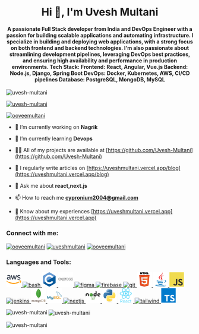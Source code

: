 <h1 align="center">Hi 👋, I'm Uvesh Multani</h1>
<h4 align="center">A passionate Full Stack developer from India and DevOps Engineer with a passion for building scalable applications and automating infrastructure. I specialize in building and deploying web applications, with a strong focus on both frontend and backend technologies. I'm also passionate about streamlining development pipelines, leveraging DevOps best practices, and ensuring high availability and performance in production environments. Tech Stack: Frontend: React, Angular, Vue.js Backend: Node.js, Django, Spring Boot DevOps: Docker, Kubernetes, AWS, CI/CD pipelines Database: PostgreSQL, MongoDB, MySQL</h3>

<p align="left"> <img src="https://komarev.com/ghpvc/?username=uvesh-multani&label=Profile%20views&color=0e75b6&style=flat" alt="uvesh-multani" /> </p>

<p align="left"> <a href="https://github.com/ryo-ma/github-profile-trophy"><img src="https://github-profile-trophy.vercel.app/?username=uvesh-multani" alt="uvesh-multani" /></a> </p>

<p align="left"> <a href="https://twitter.com/ooveemultani" target="blank"><img src="https://img.shields.io/twitter/follow/ooveemultani?logo=twitter&style=for-the-badge" alt="ooveemultani" /></a> </p>

- 🔭 I’m currently working on **Nagrik**

- 🌱 I’m currently learning **Devops**

- 👨‍💻 All of my projects are available at [https://github.com/Uvesh-Multani](https://github.com/Uvesh-Multani)

- 📝 I regularly write articles on [https://uveshmultani.vercel.app/blog](https://uveshmultani.vercel.app/blog)

- 💬 Ask me about **react,next.js**

- 📫 How to reach me **cypronium2004@gmail.com**

- 📄 Know about my experiences [https://uveshmultani.vercel.app](https://uveshmultani.vercel.app)

<h3 align="left">Connect with me:</h3>
<p align="left">
<a href="https://twitter.com/ooveemultani" target="blank"><img align="center" src="https://raw.githubusercontent.com/rahuldkjain/github-profile-readme-generator/master/src/images/icons/Social/twitter.svg" alt="ooveemultani" height="30" width="40" /></a>
<a href="https://linkedin.com/in/uveshmultani" target="blank"><img align="center" src="https://raw.githubusercontent.com/rahuldkjain/github-profile-readme-generator/master/src/images/icons/Social/linked-in-alt.svg" alt="uveshmultani" height="30" width="40" /></a>
<a href="https://instagram.com/ooveemultani" target="blank"><img align="center" src="https://raw.githubusercontent.com/rahuldkjain/github-profile-readme-generator/master/src/images/icons/Social/instagram.svg" alt="ooveemultani" height="30" width="40" /></a>
</p>

<h3 align="left">Languages and Tools:</h3>
<p align="left"> <a href="https://aws.amazon.com" target="_blank" rel="noreferrer"> <img src="https://raw.githubusercontent.com/devicons/devicon/master/icons/amazonwebservices/amazonwebservices-original-wordmark.svg" alt="aws" width="40" height="40"/> </a> <a href="https://www.gnu.org/software/bash/" target="_blank" rel="noreferrer"> <img src="https://www.vectorlogo.zone/logos/gnu_bash/gnu_bash-icon.svg" alt="bash" width="40" height="40"/> </a> <a href="https://www.cprogramming.com/" target="_blank" rel="noreferrer"> <img src="https://raw.githubusercontent.com/devicons/devicon/master/icons/c/c-original.svg" alt="c" width="40" height="40"/> </a> <a href="https://expressjs.com" target="_blank" rel="noreferrer"> <img src="https://raw.githubusercontent.com/devicons/devicon/master/icons/express/express-original-wordmark.svg" alt="express" width="40" height="40"/> </a> <a href="https://www.figma.com/" target="_blank" rel="noreferrer"> <img src="https://www.vectorlogo.zone/logos/figma/figma-icon.svg" alt="figma" width="40" height="40"/> </a> <a href="https://firebase.google.com/" target="_blank" rel="noreferrer"> <img src="https://www.vectorlogo.zone/logos/firebase/firebase-icon.svg" alt="firebase" width="40" height="40"/> </a> <a href="https://git-scm.com/" target="_blank" rel="noreferrer"> <img src="https://www.vectorlogo.zone/logos/git-scm/git-scm-icon.svg" alt="git" width="40" height="40"/> </a> <a href="https://www.w3.org/html/" target="_blank" rel="noreferrer"> <img src="https://raw.githubusercontent.com/devicons/devicon/master/icons/html5/html5-original-wordmark.svg" alt="html5" width="40" height="40"/> </a> <a href="https://www.java.com" target="_blank" rel="noreferrer"> <img src="https://raw.githubusercontent.com/devicons/devicon/master/icons/java/java-original.svg" alt="java" width="40" height="40"/> </a> <a href="https://developer.mozilla.org/en-US/docs/Web/JavaScript" target="_blank" rel="noreferrer"> <img src="https://raw.githubusercontent.com/devicons/devicon/master/icons/javascript/javascript-original.svg" alt="javascript" width="40" height="40"/> </a> <a href="https://www.jenkins.io" target="_blank" rel="noreferrer"> <img src="https://www.vectorlogo.zone/logos/jenkins/jenkins-icon.svg" alt="jenkins" width="40" height="40"/> </a> <a href="https://www.mongodb.com/" target="_blank" rel="noreferrer"> <img src="https://raw.githubusercontent.com/devicons/devicon/master/icons/mongodb/mongodb-original-wordmark.svg" alt="mongodb" width="40" height="40"/> </a> <a href="https://www.mysql.com/" target="_blank" rel="noreferrer"> <img src="https://raw.githubusercontent.com/devicons/devicon/master/icons/mysql/mysql-original-wordmark.svg" alt="mysql" width="40" height="40"/> </a> <a href="https://nextjs.org/" target="_blank" rel="noreferrer"> <img src="https://cdn.worldvectorlogo.com/logos/nextjs-2.svg" alt="nextjs" width="40" height="40"/> </a> <a href="https://nodejs.org" target="_blank" rel="noreferrer"> <img src="https://raw.githubusercontent.com/devicons/devicon/master/icons/nodejs/nodejs-original-wordmark.svg" alt="nodejs" width="40" height="40"/> </a> <a href="https://www.python.org" target="_blank" rel="noreferrer"> <img src="https://raw.githubusercontent.com/devicons/devicon/master/icons/python/python-original.svg" alt="python" width="40" height="40"/> </a> <a href="https://reactjs.org/" target="_blank" rel="noreferrer"> <img src="https://raw.githubusercontent.com/devicons/devicon/master/icons/react/react-original-wordmark.svg" alt="react" width="40" height="40"/> </a> <a href="https://tailwindcss.com/" target="_blank" rel="noreferrer"> <img src="https://www.vectorlogo.zone/logos/tailwindcss/tailwindcss-icon.svg" alt="tailwind" width="40" height="40"/> </a> <a href="https://www.typescriptlang.org/" target="_blank" rel="noreferrer"> <img src="https://raw.githubusercontent.com/devicons/devicon/master/icons/typescript/typescript-original.svg" alt="typescript" width="40" height="40"/> </a> </p>

<p><img align="left" src="https://github-readme-stats.vercel.app/api/top-langs?username=uvesh-multani&show_icons=true&locale=en&layout=compact" alt="uvesh-multani" /></p>

<p>&nbsp;<img align="center" src="https://github-readme-stats.vercel.app/api?username=uvesh-multani&show_icons=true&locale=en" alt="uvesh-multani" /></p>

<p><img align="center" src="https://github-readme-streak-stats.herokuapp.com/?user=uvesh-multani&" alt="uvesh-multani" /></p>
